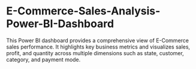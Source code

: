 # E-Commerce-Sales-Analysis-Power-BI-Dashboard
This Power BI dashboard provides a comprehensive view of  E-Commerce sales performance. It highlights key business metrics and visualizes sales, profit, and quantity across multiple dimensions such as state, customer, category, and payment mode.

